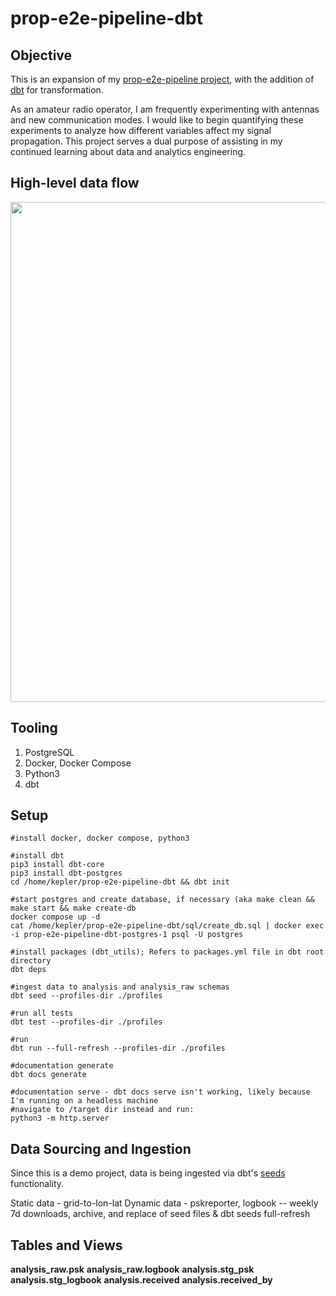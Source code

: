 # prop-e2e-pipeline-dbt

## Objective
This is an expansion of my [prop-e2e-pipeline project](https://github.com/rycolos/prop-e2e-pipeline), with the addition of [dbt](https://getdbt.com/) for transformation.

As an amateur radio operator, I am frequently experimenting with antennas and new communication modes. I would like to begin quantifying these experiments to analyze how different variables affect my signal propagation. This project serves a dual purpose of assisting in my continued learning about data and analytics engineering. 

## High-level data flow
<img src="https://i.imgur.com/RBmN2Y7.png" width="800">

## Tooling
1. PostgreSQL
2. Docker, Docker Compose
3. Python3
4. dbt

## Setup
```
#install docker, docker compose, python3

#install dbt
pip3 install dbt-core
pip3 install dbt-postgres
cd /home/kepler/prop-e2e-pipeline-dbt && dbt init

#start postgres and create database, if necessary (aka make clean && make start && make create-db
docker compose up -d
cat /home/kepler/prop-e2e-pipeline-dbt/sql/create_db.sql | docker exec -i prop-e2e-pipeline-dbt-postgres-1 psql -U postgres

#install packages (dbt_utils); Refers to packages.yml file in dbt root directory
dbt deps

#ingest data to analysis and analysis_raw schemas
dbt seed --profiles-dir ./profiles

#run all tests
dbt test --profiles-dir ./profiles

#run
dbt run --full-refresh --profiles-dir ./profiles

#documentation generate
dbt docs generate

#documentation serve - dbt docs serve isn't working, likely because I'm running on a headless machine
#navigate to /target dir instead and run:
python3 -m http.server

```

## Data Sourcing and Ingestion
Since this is a demo project, data is being ingested via dbt's [seeds](https://docs.getdbt.com/docs/build/seeds) functionality. 

Static data - grid-to-lon-lat
Dynamic data - pskreporter, logbook -- weekly 7d downloads, archive, and replace of seed files & dbt seeds full-refresh

## Tables and Views
**analysis_raw.psk**
**analysis_raw.logbook**
**analysis.stg_psk**
**analysis.stg_logbook**
**analysis.received**
**analysis.received_by**
